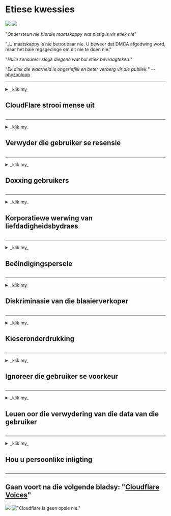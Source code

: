 # Etiese kwessies

![](https://codeberg.org/crimeflare/cloudflare-tor/media/branch/master/image/itsreallythatbad.jpg)
![](https://codeberg.org/crimeflare/cloudflare-tor/media/branch/master/image/telegram/c81238387627b4bfd3dcd60f56d41626.jpg)

"_Ondersteun nie hierdie maatskappy wat nietig is vir etiek nie_"

"_U maatskappy is nie betroubaar nie. U beweer dat DMCA afgedwing word, maar het baie regsgedinge om dit nie te doen nie."

"_Hulle sensureer slegs diegene wat hul etiek bevraagteken._"

"_Ek dink die waarheid is ongerieflik en beter verberg vir die publiek._" -- [phyzonloop](https://twitter.com/phyzonloop)


---


<details>
<summary> _klik my_

## CloudFlare strooi mense uit
</summary>


Cloudflare stuur spam-e-posse aan gebruikers wat nie Cloudflare is nie.

- Stuur slegs e-pos aan intekenare wat hulle aangemeld het
- As die gebruiker "stop" sê, moet hy ophou om e-pos te stuur

Dit is so eenvoudig. Maar Cloudflare gee nie om nie.
Cloudflare het gesê die gebruik van hul diens [kan alle spammers of aanvallers stop](https://support.cloudflare.com/hc/en-us/articles/200170066-Will-activating-Cloudflare-stop-all-spammers-or-attackers- ).
Hoe kan ons _Cloudflare-spammers_ stop sonder om Cloudflare te aktiveer?


| 🖼 | 🖼 |
| --- | --- |
| ![](https://codeberg.org/crimeflare/cloudflare-tor/media/branch/master/image/cfspam01.jpg) | ![](https://codeberg.org/crimeflare/cloudflare-tor/media/branch/master/image/cfspam03.jpg) |
| ![](https://codeberg.org/crimeflare/cloudflare-tor/media/branch/master/image/cfspam02.jpg) | ![](https://codeberg.org/crimeflare/cloudflare-tor/media/branch/master/image/cfspambrittany.jpg)<br>![](https://codeberg.org/crimeflare/cloudflare-tor/media/branch/master/image/cfspamtwtr.jpg) |

</details>

---

<details>
<summary> _klik my_

## Verwyder die gebruiker se resensie
</summary>


Cloudflare-sensuur [negatiewe resensies](https://web.archive.org/web/20191116004046/https://www.trustpilot.com/reviews/5aa6ee0ed5a5700a7c8cf853). As u _anti-Cloudflare_-teks op Twitter plaas, het u die kans om 'n [antwoord] te kry (https://twitter.com/CloudflareHelp/status/1126051764917145601) van [Cloudflare-werknemer](cloudflare_inc/cloudflare_members.txt) met "_[Nee, dit is nie](PEOPLE.md) _ "-boodskap nie. As u 'n negatiewe resensie op enige beoordelingswebwerf plaas, sal hulle probeer om [sensuur](https://twitter.com/phyzonloop/status/1178836176985366529) [it](https://twitter.com/dxgl_org/status/1178722159432220672 ).


| 🖼 | 🖼 |
| --- | --- |
| ![](https://codeberg.org/crimeflare/cloudflare-tor/media/branch/master/image/cfcenrev_01.jpg)<br>![](https://codeberg.org/crimeflare/cloudflare-tor/media/branch/master/image/cfcenrev_02.jpg) | ![](https://codeberg.org/crimeflare/cloudflare-tor/media/branch/master/image/cfcenrev_03.jpg) |

</details>

---

<details>
<summary> _klik my_

## Doxxing gebruikers
</summary>


Cloudflare het 'n enorme [teisteringprobleem](https://web.archive.org/web/20171024040313/http://www.businessinsider.com/cloudflare-ceo-suggests-people-who-report-online-abuse-use -fake-name-2017-5).
Cloudflare [deel persoonlike inligting](https://archive.ph/ePdvi) van diegene wat [wie](https://twitter.com/ZJemptv/status/898299709634248704) [kla](https://twitter.com/TinyPirate/status/554718958176067584) [ongeveer](https://twitter.com/remembrancermx/status/1010329041235148802) [gehuisves](https://twitter.com/Bridaguy/status/915003769280172037) [webwerwe](https://twitter com/HelloAndrew/status/897260208845500416). Hulle vra jou soms om voorsiening te maak
u ware ID. As u nie geteister wil word nie, [aangerand](https://twitter.com/NiteShade925/status/1158469203420205056), [geswot](https://boingboing.net/2015/01/19/invasion-boards -set-out-to-rui.html) of [vermoor](https://twitter.com/RusEmbUSA/status/1187363092793040901), jy moet beter wegbly van Cloudflared-webwerwe.


| 🖼 | 🖼 |
| --- | --- |
| ![](https://codeberg.org/crimeflare/cloudflare-tor/media/branch/master/image/cfdox_what.jpg) | ![](https://codeberg.org/crimeflare/cloudflare-tor/media/branch/master/image/cfdox_swat.jpg) |
| ![](https://codeberg.org/crimeflare/cloudflare-tor/media/branch/master/image/cfdox_kill.jpg) | ![](https://codeberg.org/crimeflare/cloudflare-tor/media/branch/master/image/cfdox_threat.jpg) |
| ![](https://codeberg.org/crimeflare/cloudflare-tor/media/branch/master/image/cfdox_dox.jpg) | ![](https://codeberg.org/crimeflare/cloudflare-tor/media/branch/master/image/cfdox_ex1.jpg)<br>![](https://codeberg.org/crimeflare/cloudflare-tor/media/branch/master/image/cfdox_ex2.jpg) |

</details>

---

<details>
<summary> _klik my_

## Korporatiewe werwing van liefdadigheidsbydraes
</summary>


CloudFlare vra [vra](https://web.archive.org/web/20191112033605/https://opencollective.com/cloudflarecollective#section-about) vir liefdadigheidsbydraes. Dit is verskriklik dat 'n Amerikaanse korporasie om liefdadigheidsorganisasies sal vra saam met organisasies sonder winsoogmerk wat goeie redes het. As u daarvan hou om [mense te blokkeer of tyd van ander mense te mors](PEOPLE.md), wil u dalk pizzas bestel vir werknemers van Cloudflare.


![](https://codeberg.org/crimeflare/cloudflare-tor/media/branch/master/image/cfdonate.jpg)

</details>

---

<details>
<summary> _klik my_

## Beëindigingspersele
</summary>


Wat sal u doen as u werf _waarlik af gaan? Daar is berigte dat Cloudflare [verwyder](https://twitter.com/stefan_eady/status/1126033791267426304) [gebruiker](https://twitter.com/derivativeburke/status/903755267053117440) [konfigurasie](https://twitter.com/lordscarlet/status/1046785164792205314) of [stopdiens sonder enige waarskuwing](https://twitter.com/svolentin/status/1227324408475344896), [in stilte](https://twitter.com/BlnaryMlke/status/1194339461984854018). Ons stel voor dat u 'n beter verskaffer] vind (what-to-do.md).

![](https://codeberg.org/crimeflare/cloudflare-tor/media/branch/master/image/cftmnt.jpg)

</details>

---

<details>
<summary> _klik my_

## Diskriminasie van die blaaierverkoper
</summary>


CloudFlare verleen voorkeurbehandeling aan diegene wat Firefox gebruik, terwyl gebruikers van nie-Tor-Browser bo Tor vyandige behandeling gee.
Tor-gebruikers van wie met reg weier om nie-vrye JavaScript uit te voer, ontvang ook vyandige behandeling.
Hierdie toegangsongelykheid is 'n netwerkneutraliteit en magsmisbruik.

![](https://codeberg.org/crimeflare/cloudflare-tor/media/branch/master/image/browdifftbcx.gif)

- Links: `Tor Browser`, Right:` Chrome`. Dieselfde IP-adres.

![](https://codeberg.org/crimeflare/cloudflare-tor/media/branch/master/image/browserdiff.jpg)

- Links: `[Tor Browser] Javascript is gedeaktiveer, koekie geaktiveer`
- Regs: `[Chrome] Javascript aangeskakel, koekie gedeaktiveer`

![](https://codeberg.org/crimeflare/cloudflare-tor/media/branch/master/image/cfsiryoublocked.jpg)

- QuteBrowser (klein blaaier) sonder Tor (Clearnet IP)

| *** Browser *** | *** Toegangsbehandeling *** |
| --- | --- |
| Tor Browser (Javascript aangeskakel) | toegang toegelaat |
| Firefox (Javascript aangeskakel) | toegang degradeer |
| Chroom (Javascript aangeskakel) | toegang degradeer (stoot Google reCAPTCHA) |
| Chromium of Firefox (Javascript is afgeskakel) | toegang geweier (stoot * gebreek * Google reCAPTCHA) |
| Chromium of Firefox (koekie gedeaktiveer) | toegang geweier |
| QuteBrowser | toegang geweier |
| lynx | toegang geweier |
| w3m | toegang geweier |
| wget | toegang geweier |


"_Hoekom nie die klankknoppie gebruik om maklike uitdagings op te los nie? _"

Ja, daar is 'n klankknoppie, maar dit werk altyd [werk nie oor Tor] nie (https://trac.torproject.org/projects/tor/ticket/23840). U sal hierdie boodskap kry as u daarop klik:

```
Probeer later weer
U rekenaar of netwerk stuur moontlik outomatiese navrae.
Om ons gebruikers te beskerm, kan ons nie u versoek op die oomblik verwerk nie.
Besoek ons ​​hulppagina vir meer inligting
```

</details>

---

<details>
<summary> _klik my_

## Kieseronderdrukking
</summary>


Kiesers in Amerikaanse state registreer om uiteindelik te stem via die webwerf van die staatsekretaris in die staat waarin hulle woon.
Republikeinse beheerde staatsekretariskantore doen kiesersonderdrukking deur die webwerf van die staatsekretaris deur Cloudflare te benader.
Cloudflare se vyandige behandeling van Tor-gebruikers, sy MITM-posisie as 'n gesentraliseerde wêreldwye punt van toesig, en sy nadelige rol in die geheel
maak voornemende kiesers huiwerig om te registreer. Veral liberale is geneig om privaatheid te aanvaar. Kiesersregistrasievorms versamel sensitiewe inligting oor die politieke leun van die kieser, sy persoonlike fisieke adres, nommer van die sosiale sekerheid en die geboortedatum.
Die meeste state maak slegs 'n deelversameling van die inligting in die openbaar beskikbaar, maar Cloudflare sien daardie inligting *** wanneer iemand registreer om te stem.

Let daarop dat papierregistrasie nie Cloudflare omseil nie omdat die sekretaris van werknemers van die staat se inligtingstoerusting waarskynlik die
Cloudflare-webwerf om die data in te voer.

| 🖼 | 🖼 |
| --- | --- |
| ![](https://codeberg.org/crimeflare/cloudflare-tor/media/branch/master/image/cfvotm_01.jpg) | ![](https://codeberg.org/crimeflare/cloudflare-tor/media/branch/master/image/cfvotm_02.jpg) |

- Change.org is 'n bekende webwerf vir die insameling van stemme en aksies. "[mense oral begin veldtogte, mobiliseer ondersteuners en werk saam met besluitnemers om oplossings te kry.](https://web.archive.org/web/20200206120027/https://www.change.org/about)"
Ongelukkig kan baie mense glad nie verander.org nie agv Cloudflare se aggressiewe filter. Hulle word geblokkeer om die petisie te onderteken en word hulle dus van 'n demokratiese proses uitgesluit. Die gebruik van 'n ander platform wat nie met 'n wolk verweer is nie, soos [OpenPetition](https://www.openpetition.eu/content/about_us), help om die probleem op te los.

| 🖼 | 🖼 |
| --- | --- |
| ![](https://codeberg.org/crimeflare/cloudflare-tor/media/branch/master/image/changeorgasn.jpg) | ![](https://codeberg.org/crimeflare/cloudflare-tor/media/branch/master/image/changeorgtor.jpg) |

- Cloudflare se "[Atheense projek](https://www.cloudflare.com/athenian/)" bied gratis beskerming op ondernemingsvlak aan webwerwe vir plaaslike en plaaslike verkiesings. Hulle het gesê "hul kiesers kan toegang tot verkiesingsinligting en registrasie van kiesers kry", maar dit is 'n leuen omdat baie mense eenvoudig nie die webwerf kan besoek nie.

</details>

---

<details>
<summary> _klik my_

## Ignoreer die gebruiker se voorkeur
</summary>


As u intekening weier, verwag u dat u geen e-pos daaroor sal ontvang nie. Cloudflare ignoreer die voorkeur van die gebruiker en deel data met derdeparty-ondernemings [sonder toestemming van die kliënt](https://twitter.com/thexpaw/status/1108424723233419264). As u hul gratis plan gebruik, stuur hulle soms e-pos aan u waarin u vra om maandelikse intekening te koop.

![](https://codeberg.org/crimeflare/cloudflare-tor/media/branch/master/image/cfviopl_tp.jpg)

</details>

---

<details>
<summary> _klik my_

## Leuen oor die verwydering van die data van die gebruiker
</summary>


Volgens hierdie [ex-cloudflare-kliënt se blog](https://shkspr.mobi/blog/2019/11/can-you-trust-cloudflare-with-your-personal-data/) lieg Cloudflare oor die verwydering van rekeninge. Deesdae hou baie [ondernemings u data](https://justdeleteme.xyz/) nadat u u rekening gesluit of verwyder het. Die meeste goeie ondernemings noem dit in hul privaatheidsbeleid. Cloudflare? Geen.

```
2019-08-05 CloudFlare het my 'n bevestiging gestuur dat hulle my rekening verwyder het.
2019-10-02 Ek het 'n e-pos van CloudFlare ontvang "omdat ek 'n klant is"
```

Cloudflare het nie geweet van die woord "verwyder" nie. As dit regtig verwyder is, waarom kry die gewese kliënt dan 'n e-pos? Hy het ook genoem dat Cloudflare se privaatheidsbeleid nie daaroor praat nie.

```
Hul nuwe privaatheidsbeleid maak nie melding van die bewaring van data vir 'n jaar nie.
```

![](https://codeberg.org/crimeflare/cloudflare-tor/media/branch/master/image/cfviopl_notdel.jpg)

Hoe kan u Cloudflare vertrou as [hul privaatheidsbeleid 'n LIE is](https://twitter.com/daviddlow/status/1197787135526555648)?

</details>

---

<details>
<summary> _klik my_

## Hou u persoonlike inligting
</summary>


Die uitvee van Cloudflare-rekening is [hard vlak](https://justdeleteme.xyz/).

```
Dien 'n ondersteuningskaartjie in met die kategorie "Rekening",
en versoek om die rekening te verwyder in die boodskapliggaam.
U hoef geen domeine of kredietkaarte aan u rekening te hê voordat u dit verwyder nie.
```

U sal hierdie bevestigings-e-pos ontvang (https://twitter.com/originalesushi/status/1199041528414527495).

![](https://codeberg.org/crimeflare/cloudflare-tor/media/branch/master/image/cf_deleteandkeep.jpg)

"Ons het begin om u verwyderingsversoek te verwerk" maar "Ons sal aanhou om u persoonlike inligting te stoor".

Kan u dit "vertrou"?

</details>

---

## Gaan voort na die volgende bladsy: "[Cloudflare Voices](../PEOPLE.md)"

![](https://codeberg.org/crimeflare/cloudflare-tor/media/branch/master/image/freemoldybread.jpg)
!["Cloudflare is geen opsie nie."](https://codeberg.org/crimeflare/cloudflare-tor/media/branch/master/image/cfisnotanoption.jpg)
